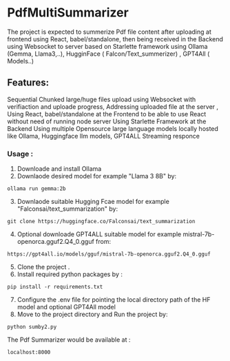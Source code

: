 # PdfMultiSummarizer
The project is expected to summerize Pdf file content after uploading at frontend using React, babel/standalone, then being received in the Backend using Websocket to server based on Starlette framework using Ollama  (Gemma, Llama3,..), HugginFace ( Falcon/Text_summerizer) , GPT4All ( Models..)
## Features:
  Sequential Chunked large/huge files upload using Websocket with verifiaction and uploade progress,
  Addressing uploaded file at the server ,
  Using React, babel/standalone at the Frontend to be able to use React without need of running node server
  Using Starlette Framework at the Backend
  Using multiple Opensource large language models locally hosted like Ollama, Huggingface llm models,  GPT4ALL
  Streaming responce 
  ### Usage :
  1. Downloade and install Ollama
  2. Downlaode desired model for example "Llama 3 8B" by:
  ```
  ollama run gemma:2b
  ```
  3. Downlaode suitable Hugging Fcae model for example "Falconsai/text_summarization" by:
  ```
  git clone https://huggingface.co/Falconsai/text_summarization
  ```
  4. Optional downloade GPT4ALL suitable model for example mistral-7b-openorca.gguf2.Q4_0.gguf from:
  ```
  https://gpt4all.io/models/gguf/mistral-7b-openorca.gguf2.Q4_0.gguf
  ```
  5. Clone the project .
  6. Install required python packages by  :
  ```
  pip install -r requirements.txt
  ```
  7. Configure the .env file for pointing the local directory path of the HF model and optional GPT4All model
  8. Move to the project directory and Run the project by:
  ```
  python sumby2.py
  ```
  The Pdf Summarizer would be available at : 
  ```
  localhost:8000
  ```

  
  
  
